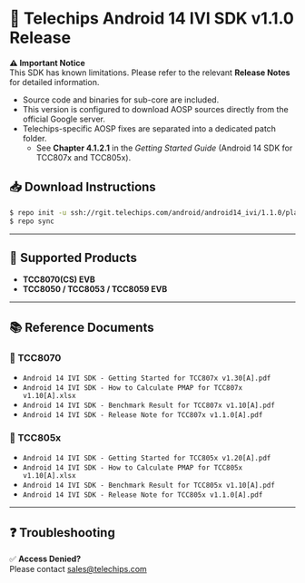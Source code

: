 # 🚀 Telechips Android 14 IVI SDK v1.1.0 Release

**⚠️ Important Notice**  
This SDK has known limitations. Please refer to the relevant **Release Notes** for detailed information.

- Source code and binaries for sub-core are included.  
- This version is configured to download AOSP sources directly from the official Google server.  
- Telechips-specific AOSP fixes are separated into a dedicated patch folder.  
  - See **Chapter 4.1.2.1** in the *Getting Started Guide* (Android 14 SDK for TCC807x and TCC805x).



## 📥 Download Instructions

```bash
$ repo init -u ssh://rgit.telechips.com/android/android14_ivi/1.1.0/platform/manifest -b android14_ivi_1.1.0 -m default.xml
$ repo sync
```

---

## 🔧 Supported Products

- **TCC8070(CS) EVB**
- **TCC8050 / TCC8053 / TCC8059 EVB**

---

## 📚 Reference Documents

### 📌 TCC8070

- `Android 14 IVI SDK - Getting Started for TCC807x v1.30[A].pdf`
- `Android 14 IVI SDK - How to Calculate PMAP for TCC807x v1.10[A].xlsx`
- `Android 14 IVI SDK - Benchmark Result for TCC807x v1.10[A].pdf`
- `Android 14 IVI SDK - Release Note for TCC807x v1.1.0[A].pdf`

### 📌 TCC805x

- `Android 14 IVI SDK - Getting Started for TCC805x v1.20[A].pdf`
- `Android 14 IVI SDK - How to Calculate PMAP for TCC805x v1.10[A].xlsx`
- `Android 14 IVI SDK - Benchmark Result for TCC805x v1.10[A].pdf`
- `Android 14 IVI SDK - Release Note for TCC805x v1.1.0[A].pdf`

---

## ❓ Troubleshooting

✅ **Access Denied?**  
Please contact [sales@telechips.com](mailto:sales@telechips.com) 

